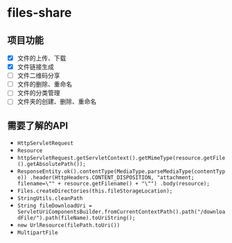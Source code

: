 # files-share

## 项目功能

- [x] 文件的上传、下载
- [x] 文件链接生成
- [ ] 文件二维码分享
- [ ] 文件的删除、重命名
- [ ] 文件的分类管理
- [ ] 文件夹的创建、删除、重命名

## 需要了解的API

- `HttpServletRequest`
- `Resource`
- `httpServletRequest.getServletContext().getMimeType(resource.getFile().getAbsolutePath());`
- `ResponseEntity.ok().contentType(MediaType.parseMediaType(contentType))
                 .header(HttpHeaders.CONTENT_DISPOSITION, "attachment; filename=\"" + resource.getFilename() + "\"")
                 .body(resource);`
- `Files.createDirectories(this.fileStorageLocation);`
- `StringUtils.cleanPath`
- `String fileDownloadUri = ServletUriComponentsBuilder.fromCurrentContextPath().path("/downloadFile/").path(fileName).toUriString();`
- `new UrlResource(filePath.toUri())`
- `MultipartFile`
                 
                 
                 